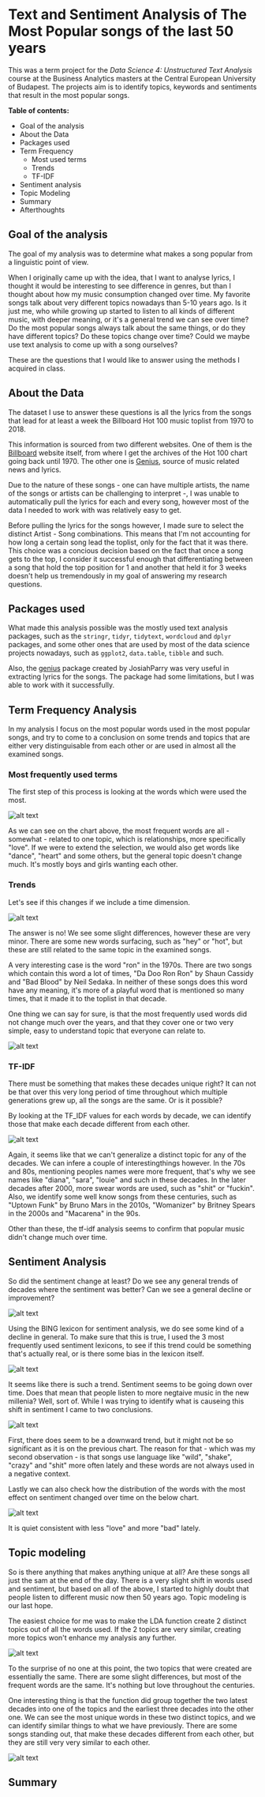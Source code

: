 # Text and Sentiment Analysis of The Most Popular songs of the last 50 years

This was a term project for the _Data Science 4: Unstructured Text Analysis_ course at the Business Analytics masters at the Central European University of Budapest. The projects aim is to identify topics, keywords and sentiments that result in the most popular songs.

__Table of contents:__

* Goal of the analysis
* About the Data
* Packages used
* Term Frequency
  * Most used terms
  * Trends
  * TF-IDF
* Sentiment analysis
* Topic Modeling
* Summary
* Afterthoughts

## Goal of the analysis

The goal of my analysis was to determine what makes a song popular from a linguistic point of view.

When I originally came up with the idea, that I want to analyse lyrics, I thought it would be interesting to see difference in genres, but than I thought about how my music consumption changed over time. My favorite songs talk about very different topics nowadays than 5-10 years ago. Is it just me, who while growing up started to listen to all kinds of different music, with deeper meaning, or it's a general trend we can see over time? Do the most popular songs always talk about the same things, or do they have different topics? Do these topics change over time? Could we maybe use text analysis to come up with a song ourselves?

These are the questions that I would like to answer using the methods I acquired in class.

## About the Data

The dataset I use to answer these questions is all the lyrics from the songs that lead for at least a week the Billboard Hot 100 music toplist from 1970 to 2018. 

This information is sourced from two different websites. One of them is the [Billboard](https://www.billboard.com/charts/hot-100) website itself, from where I get the archives of the Hot 100 chart going back until 1970. The other one is [Genius](https://genius.com/), source of music related news and lyrics. 

Due to the nature of these songs - one can have multiple artists, the name of the songs or artists can be challenging to interpret -, I was unable to automatically pull the lyrics for each and every song, however most of the data I needed to work with was relatively easy to get. 

Before pulling the lyrics for the songs however, I made sure to select the distinct Artist - Song combinations. This means that I'm not accounting for how long a certain song lead the toplist, only for the fact that it was there. This choice was a concious decision based on the fact that once a song gets to the top, I consider it successful enough that differentiating between a song that hold the top position for 1 and another that held it for 3 weeks doesn't help us tremendously in my goal of answering my research questions.

## Packages used

What made this analysis possible was the mostly used text analysis packages, such as the `stringr`, `tidyr`, `tidytext`, `wordcloud` and `dplyr` packages, and some other ones that are used by most of the data science projects nowadays, such as `ggplot2`, `data.table`, `tibble` and such. 

Also, the [genius](https://github.com/josiahparry/genius) package created by JosiahParry was very useful in extracting lyrics for the songs. The package had some limitations, but I was able to work with it successfully.

## Term Frequency Analysis

In my analysis I focus on the most popular words used in the most popular songs, and try to come to a conclusion on some trends and topics that are either very distinguisable from each other or are used in almost all the examined songs. 

### Most frequently used terms

The first step of this process is looking at the words which were used the most.

![alt text](https://github.com/molnardan95/ds4/blob/master/Charts/most_frequent_words.png)

As we can see on the chart above, the most frequent words are all - somewhat - related to one topic, which is relationships, more specifically "love". If we were to extend the selection, we would also get words like "dance", "heart" and some others, but the general topic doesn't change much. It's mostly boys and girls wanting each other. 

### Trends

Let's see if this changes if we include a time dimension. 

![alt text](https://github.com/molnardan95/ds4/blob/master/Charts/most_frequent_words_by_decade.png)

The answer is no! We see some slight differences, however these are very minor. There are some new words surfacing, such as "hey" or "hot", but these are still related to the same topic in the examined songs. 

A very interesting case is the word "ron" in the 1970s. There are two songs which contain this word a lot of times, "Da Doo Ron Ron" by Shaun Cassidy and "Bad Blood" by Neil Sedaka. In neither of these songs does this word have any meaning, it's more of a playful word that is mentioned so many times, that it made it to the toplist in that decade.

One thing we can say for sure, is that the most frequently used words did not change much over the years, and that they cover one or two very simple, easy to understand topic that everyone can relate to. 

![alt text](https://github.com/molnardan95/ds4/blob/master/Charts/most_frequent_words_wordcloud.png)

### TF-IDF

There must be something that makes these decades unique right? It can not be that over this very long period of time throughout which multiple generations grew up, all the songs are the same. Or is it possible?

By looking at the TF_IDF values for each words by decade, we can identify those that make each decade different from each other.

![alt text](https://github.com/molnardan95/ds4/blob/master/Charts/tf_idf_words_in_decades.png)

Again, it seems like that we can't generalize a distinct topic for any of the decades. We can infere a couple of interestingthings however. In the 70s and 80s, mentioning peoples names were more frequent, that's why we see names like "diana", "sara", "louie" and such in these decades. In the later decades after 2000, more swear words are used, such as "shit" or "fuckin". Also, we identify some well know songs from these centuries, such as "Uptown Funk" by Bruno Mars in the 2010s, "Womanizer" by Britney Spears in the 2000s and "Macarena" in the 90s. 

Other than these, the tf-idf analysis seems to confirm that popular music didn't change much over time. 

## Sentiment Analysis

So did the sentiment change at least? Do we see any general trends of decades where the sentiment was better? Can we see a general decline or improvement?

![alt text](https://github.com/molnardan95/ds4/blob/master/Charts/decade_sentiment.png)

Using the BING lexicon for sentiment analysis, we do see some kind of a decline in general. To make sure that this is true, I used the 3 most frequently used sentiment lexicons, to see if this trend could be something that's actually real, or is there some bias in the lexicon itself.

![alt text](https://github.com/molnardan95/ds4/blob/master/Charts/sentiment_all_3_packages.png)

It seems like there is such a trend. Sentiment seems to be going down over time. Does that mean that people listen to more negtaive music in the new millenia? Well, sort of. While I was trying to identify what is causeing this shift in sentiment I came to two conclusions.

![alt text](https://github.com/molnardan95/ds4/blob/master/Charts/sentiment_contributor_words2.png)

First, there does seem to be a downward trend, but it might not be so significant as it is on the previous chart. The reason for that - which was my second observation - is that songs use language like "wild", "shake", "crazy" and "shit" more often lately and these words are not always used in a negative context. 

Lastly we can also check how the distribution of the words with the most effect on sentiment changed over time on the below chart.

![alt text](https://github.com/molnardan95/ds4/blob/master/Charts/usage_trend_most_sentimental_words.png)

It is quiet consistent with less "love" and more "bad" lately. 

## Topic modeling

So is there anything that makes anything unique at all? Are these songs all just the sam at the end of the day. There is a very slight shift in words used and sentiment, but based on all of the above, I started to highly doubt that people listen to different music now then 50 years ago. Topic modeling is our last hope.

The easiest choice for me was to make the LDA function create 2 distinct topics out of all the words used. If the 2 topics are very similar, creating more topics won't enhance my analysis any further.

![alt text](https://github.com/molnardan95/ds4/blob/master/Charts/decade_topic_modeling.png)

To the surprise of no one at this point, the two topics that were created are essentially the same. There are some slight differences, but most of the frequent words are the same. It's nothing but love throughout the centuries. 

One interesting thing is that the function did group together the two latest decades into one of the topics and the earliest three decades into the other one. We can see the most unique words in these two distinct topics, and we can identify similar things to what we have previously. There are some songs standing out, that make these decades different from each other, but they are still very very similar to each other.

![alt text](https://github.com/molnardan95/ds4/blob/master/Charts/topic_unique_words.png)


## Summary












